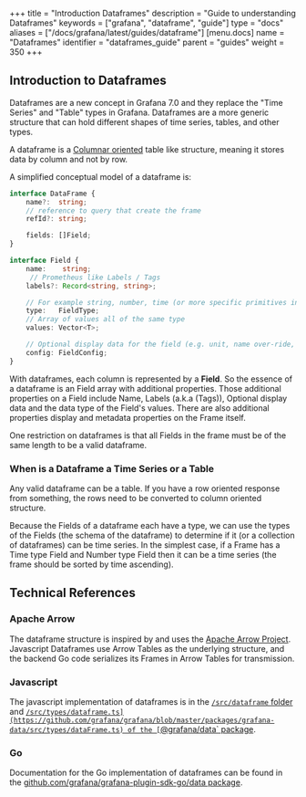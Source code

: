 +++
title = "Introduction Dataframes"
description = "Guide to understanding Dataframes"
keywords = ["grafana", "dataframe", "guide"]
type = "docs"
aliases = ["/docs/grafana/latest/guides/dataframe"]
[menu.docs]
name = "Dataframes"
identifier = "dataframes_guide"
parent = "guides"
weight = 350
+++

## Introduction to Dataframes

Dataframes are a new concept in Grafana 7.0 and they replace the "Time Series" and "Table" types in Grafana. Dataframes are a more generic structure that can hold different shapes of time series, tables, and other types.

A dataframe is a [Columnar oriented](https://en.wikipedia.org/wiki/Column-oriented_DBMS) table like structure, meaning it stores data by column and not by row.

A simplified conceptual model of a dataframe is:

```ts
interface DataFrame {
    name?:  string;
    // reference to query that create the frame
    refId?: string;

    fields: []Field;
}
```

```ts
interface Field {
    name:    string;
     // Prometheus like Labels / Tags
    labels?: Record<string, string>;

    // For example string, number, time (or more specific primitives in the backend)
    type:   FieldType;
    // Array of values all of the same type
    values: Vector<T>;

    // Optional display data for the field (e.g. unit, name over-ride, etc)
    config: FieldConfig;
}
```

With dataframes, each column is represented by a **Field**. So the essence of a dataframe is an Field array with additional properties. Those additional properties on a Field include Name, Labels (a.k.a (Tags)), Optional display data and the data type of the Field's values. There are also additional properties display and metadata properties on the Frame itself.

One restriction on dataframes is that all Fields in the frame must be of the same length to be a valid dataframe.

### When is a Dataframe a Time Series or a Table

Any valid dataframe can be a table. If you have a row oriented response from something, the rows need to be converted to column oriented structure.

Because the Fields of a dataframe each have a type, we can use the types of the Fields (the schema of the dataframe) to determine if it (or a collection of dataframes) can be time series. In the simplest case, if a Frame has a Time type Field and Number type Field then it can be a time series (the frame should be sorted by time ascending).

## Technical References

### Apache Arrow

The dataframe structure is inspired by and uses the [Apache Arrow Project](https://arrow.apache.org/). Javascript Dataframes use Arrow Tables as the underlying structure, and the backend Go code serializes its Frames in Arrow Tables for transmission.

### Javascript

The javascript implementation of dataframes is in the [`/src/dataframe` folder](https://github.com/grafana/grafana/tree/master/packages/grafana-data/src/dataframe) and [`/src/types/dataframe.ts](https://github.com/grafana/grafana/blob/master/packages/grafana-data/src/types/dataFrame.ts) of the [`@grafana/data` package](https://github.com/grafana/grafana/tree/master/packages/grafana-data).

### Go

Documentation for the Go implementation of dataframes can be found in the [github.com/grafana/grafana-plugin-sdk-go/data package](https://pkg.go.dev/github.com/grafana/grafana-plugin-sdk-go/data?tab=doc).
